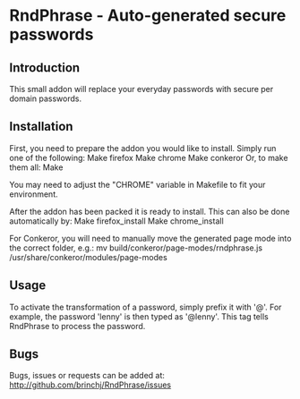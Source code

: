 RndPhrase - Auto-generated secure passwords
==========


Introduction
----------

This small addon will replace your everyday passwords with secure per domain passwords.



Installation
----------
First, you need to prepare the addon you would like to install. Simply run one of the following:
       Make firefox
       Make chrome
       Make conkeror
Or, to make them all:
       Make

You may need to adjust the "CHROME" variable in Makefile to fit your environment.

After the addon has been packed it is ready to install. This can also be done automatically by:
	Make firefox_install
	Make chrome_install

For Conkeror, you will need to manually move the generated page mode into the correct folder, e.g.:
	mv build/conkeror/page-modes/rndphrase.js  /usr/share/conkeror/modules/page-modes



Usage
----------
To activate the transformation of a password, simply prefix it with '@'. For example, the password 'lenny' is then typed as '@lenny'. This tag tells RndPhrase to process the password.



Bugs
----------
Bugs, issues or requests can be added at:
http://github.com/brinchj/RndPhrase/issues
